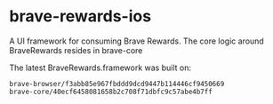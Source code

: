 # brave-rewards-ios

A UI framework for consuming Brave Rewards. The core logic around BraveRewards resides in brave-core

The latest BraveRewards.framework was built on:

```
brave-browser/f3abb85e967fbddd9dcd9447b114446cf9450669
brave-core/40ecf6458081658b2c708f71dbfc9c57abe4b7ff
```
